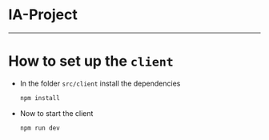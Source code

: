 # IA-Project
---
# How to set up the `client`
- In the folder `src/client` install the dependencies
	```bash
	npm install
	```
- Now to start the client
	```bash
	npm run dev 
	```